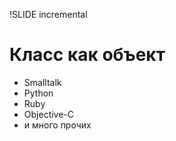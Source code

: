 !SLIDE incremental

# Класс как объект

 * Smalltalk
 * Python
 * Ruby
 * Objective-C
 * и много прочих

